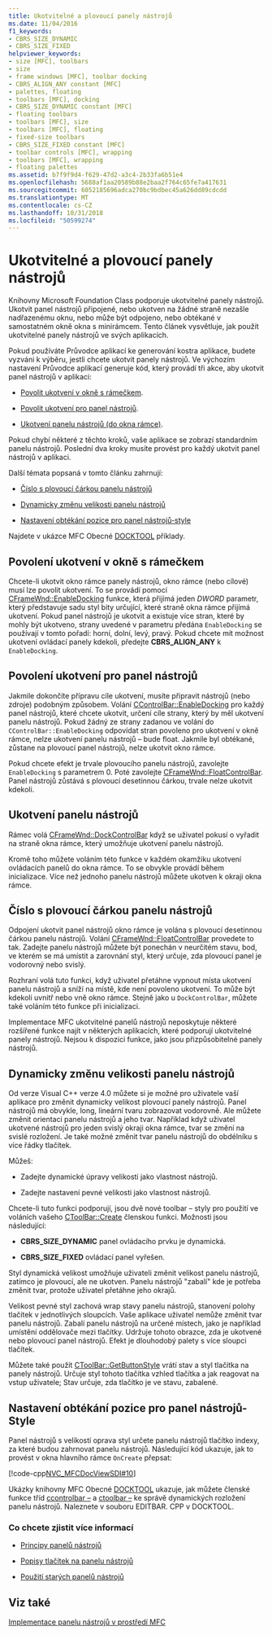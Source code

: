 ```yaml
---
title: Ukotvitelné a plovoucí panely nástrojů
ms.date: 11/04/2016
f1_keywords:
- CBRS_SIZE_DYNAMIC
- CBRS_SIZE_FIXED
helpviewer_keywords:
- size [MFC], toolbars
- size
- frame windows [MFC], toolbar docking
- CBRS_ALIGN_ANY constant [MFC]
- palettes, floating
- toolbars [MFC], docking
- CBRS_SIZE_DYNAMIC constant [MFC]
- floating toolbars
- toolbars [MFC], size
- toolbars [MFC], floating
- fixed-size toolbars
- CBRS_SIZE_FIXED constant [MFC]
- toolbar controls [MFC], wrapping
- toolbars [MFC], wrapping
- floating palettes
ms.assetid: b7f9f9d4-f629-47d2-a3c4-2b33fa6b51e4
ms.openlocfilehash: 5688af1aa20589b88e2baa2f764c65fe7a417631
ms.sourcegitcommit: 6052185696adca270bc9bdbec45a626dd89cdcdd
ms.translationtype: MT
ms.contentlocale: cs-CZ
ms.lasthandoff: 10/31/2018
ms.locfileid: "50599274"
---
```

# <a name="docking-and-floating-toolbars"></a>Ukotvitelné a plovoucí panely nástrojů

Knihovny Microsoft Foundation Class podporuje ukotvitelné panely nástrojů. Ukotvit panel nástrojů připojené, nebo ukotven na žádné straně nezašle nadřazenému oknu, nebo může být odpojeno, nebo obtékané v samostatném okně okna s minirámcem. Tento článek vysvětluje, jak použít ukotvitelné panely nástrojů ve svých aplikacích.

Pokud používáte Průvodce aplikací ke generování kostra aplikace, budete vyzváni k výběru, jestli chcete ukotvit panely nástrojů. Ve výchozím nastavení Průvodce aplikací generuje kód, který provádí tři akce, aby ukotvit panel nástrojů v aplikaci:

- [Povolit ukotvení v okně s rámečkem](#_core_enabling_docking_in_a_frame_window).

- [Povolit ukotvení pro panel nástrojů](#_core_enabling_docking_for_a_toolbar).

- [Ukotvení panelu nástrojů (do okna rámce)](#_core_docking_the_toolbar).

Pokud chybí některé z těchto kroků, vaše aplikace se zobrazí standardním panelu nástrojů. Poslední dva kroky musíte provést pro každý ukotvit panel nástrojů v aplikaci.

Další témata popsaná v tomto článku zahrnují:

- [Číslo s plovoucí čárkou panelu nástrojů](#_core_floating_the_toolbar)

- [Dynamicky změnu velikosti panelu nástrojů](#_core_dynamically_resizing_the_toolbar)

- [Nastavení obtékání pozice pro panel nástrojů-style](#_core_setting_wrap_positions_for_a_fixed_style_toolbar)

Najdete v ukázce MFC Obecné [DOCKTOOL](../visual-cpp-samples.md) příklady.

##  <a name="_core_enabling_docking_in_a_frame_window"></a> Povolení ukotvení v okně s rámečkem

Chcete-li ukotvit okno rámce panely nástrojů, okno rámce (nebo cílové) musí lze povolit ukotvení. To se provádí pomocí [CFrameWnd::EnableDocking](../mfc/reference/cframewnd-class.md#enabledocking) funkce, která přijímá jeden *DWORD* parametr, který představuje sadu styl bity určující, které straně okna rámce přijímá ukotvení. Pokud panel nástrojů je ukotvit a existuje více stran, které by mohly být ukotveno, strany uvedené v parametru předána `EnableDocking` se používají v tomto pořadí: horní, dolní, levý, pravý. Pokud chcete mít možnost ukotvení ovládací panely kdekoli, předejte **CBRS_ALIGN_ANY** k `EnableDocking`.

##  <a name="_core_enabling_docking_for_a_toolbar"></a> Povolení ukotvení pro panel nástrojů

Jakmile dokončíte přípravu cíle ukotvení, musíte připravit nástrojů (nebo zdroje) podobným způsobem. Volání [CControlBar::EnableDocking](../mfc/reference/ccontrolbar-class.md#enabledocking) pro každý panel nástrojů, které chcete ukotvit, určení cíle strany, který by měl ukotvení panelu nástrojů. Pokud žádný ze strany zadanou ve volání do `CControlBar::EnableDocking` odpovídat stran povoleno pro ukotvení v okně rámce, nelze ukotvení panelu nástrojů – bude float. Jakmile byl obtékané, zůstane na plovoucí panel nástrojů, nelze ukotvit okno rámce.

Pokud chcete efekt je trvale plovoucího panelu nástrojů, zavolejte `EnableDocking` s parametrem 0. Poté zavolejte [CFrameWnd::FloatControlBar](../mfc/reference/cframewnd-class.md#floatcontrolbar). Panel nástrojů zůstává s plovoucí desetinnou čárkou, trvale nelze ukotvit kdekoli.

##  <a name="_core_docking_the_toolbar"></a> Ukotvení panelu nástrojů

Rámec volá [CFrameWnd::DockControlBar](../mfc/reference/cframewnd-class.md#dockcontrolbar) když se uživatel pokusí o vyřadit na straně okna rámce, který umožňuje ukotvení panelu nástrojů.

Kromě toho můžete voláním této funkce v každém okamžiku ukotvení ovládacích panelů do okna rámce. To se obvykle provádí během inicializace. Více než jednoho panelu nástrojů můžete ukotven k okraji okna rámce.

##  <a name="_core_floating_the_toolbar"></a> Číslo s plovoucí čárkou panelu nástrojů

Odpojení ukotvit panel nástrojů okno rámce je volána s plovoucí desetinnou čárkou panelu nástrojů. Volání [CFrameWnd::FloatControlBar](../mfc/reference/cframewnd-class.md#floatcontrolbar) provedete to tak. Zadejte panelu nástrojů můžete být ponechán v neurčitém stavu, bod, ve kterém se má umístit a zarovnání styl, který určuje, zda plovoucí panel je vodorovný nebo svislý.

Rozhraní volá tuto funkci, když uživatel přetáhne vypnout místa ukotvení panelu nástrojů a sníží na místě, kde není povoleno ukotvení. To může být kdekoli uvnitř nebo vně okno rámce. Stejně jako u `DockControlBar`, můžete také voláním této funkce při inicializaci.

Implementace MFC ukotvitelné panelů nástrojů neposkytuje některé rozšířené funkce najít v některých aplikacích, které podporují ukotvitelné panely nástrojů. Nejsou k dispozici funkce, jako jsou přizpůsobitelné panely nástrojů.

##  <a name="_core_dynamically_resizing_the_toolbar"></a> Dynamicky změnu velikosti panelu nástrojů

Od verze Visual C++ verze 4.0 můžete si je možné pro uživatele vaší aplikace pro změnit dynamicky velikost plovoucí panely nástrojů. Panel nástrojů má obvykle, long, lineární tvaru zobrazovat vodorovně. Ale můžete změnit orientaci panelu nástrojů a jeho tvar. Například když uživatel ukotvené nástrojů pro jeden svislý okraji okna rámce, tvar se změní na svislé rozložení. Je také možné změnit tvar panelu nástrojů do obdélníku s více řádky tlačítek.

Můžeš:

- Zadejte dynamické úpravy velikosti jako vlastnost nástrojů.

- Zadejte nastavení pevné velikosti jako vlastnost nástrojů.

Chcete-li tuto funkci podporují, jsou dvě nové toolbar – styly pro použití ve voláních vašeho [CToolBar::Create](../mfc/reference/ctoolbar-class.md#create) členskou funkci. Možnosti jsou následující:

- **CBRS_SIZE_DYNAMIC** panel ovládacího prvku je dynamická.

- **CBRS_SIZE_FIXED** ovládací panel vyřešen.

Styl dynamická velikost umožňuje uživateli změnit velikost panelu nástrojů, zatímco je plovoucí, ale ne ukotven. Panelu nástrojů "zabalí" kde je potřeba změnit tvar, protože uživatel přetáhne jeho okrajů.

Velikost pevné styl zachová wrap stavy panelu nástrojů, stanovení polohy tlačítek v jednotlivých sloupcích. Vaše aplikace uživatel nemůže změnit tvar panelu nástrojů. Zabalí panelu nástrojů na určené místech, jako je například umístění oddělovače mezi tlačítky. Udržuje tohoto obrazce, zda je ukotvené nebo plovoucí panel nástrojů. Efekt je dlouhodobý palety s více sloupci tlačítek.

Můžete také použít [CToolBar::GetButtonStyle](../mfc/reference/ctoolbar-class.md#getbuttonstyle) vrátí stav a styl tlačítka na panely nástrojů. Určuje styl tohoto tlačítka vzhled tlačítka a jak reagovat na vstup uživatele; Stav určuje, zda tlačítko je ve stavu, zabalené.

##  <a name="_core_setting_wrap_positions_for_a_fixed_style_toolbar"></a> Nastavení obtékání pozice pro panel nástrojů-Style

Panel nástrojů s velikostí oprava styl určete panelu nástrojů tlačítko indexy, za které budou zahrnovat panelu nástrojů. Následující kód ukazuje, jak to provést v okna hlavního rámce `OnCreate` přepsat:

[!code-cpp[NVC_MFCDocViewSDI#10](../mfc/codesnippet/cpp/docking-and-floating-toolbars_1.cpp)]

Ukázky knihovny MFC Obecné [DOCKTOOL](../visual-cpp-samples.md) ukazuje, jak můžete členské funkce tříd [ccontrolbar –](../mfc/reference/ccontrolbar-class.md) a [ctoolbar –](../mfc/reference/ctoolbar-class.md) ke správě dynamických rozložení panelu nástrojů. Naleznete v souboru EDITBAR. CPP v DOCKTOOL.

### <a name="what-do-you-want-to-know-more-about"></a>Co chcete zjistit více informací

- [Principy panelů nástrojů](../mfc/toolbar-fundamentals.md)

- [Popisy tlačítek na panelu nástrojů](../mfc/toolbar-tool-tips.md)

- [Použití starých panelů nástrojů](../mfc/using-your-old-toolbars.md)

## <a name="see-also"></a>Viz také

[Implementace panelu nástrojů v prostředí MFC](../mfc/mfc-toolbar-implementation.md)

